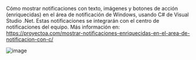Cómo mostrar notificaciones con texto, imágenes y botones de acción (enriquecidas) en el área de notificación de Windows, usando C# de Visual Studio .Net. Estas notificaciones se integrarán con el centro de notificaciones del equipo. Más información en: https://proyectoa.com/mostrar-notificaciones-enriquecidas-en-el-area-de-notificacion-con-c/


![image](https://github.com/user-attachments/assets/c9cab84f-26ab-4e2f-a59b-33d9a22b6e12)
